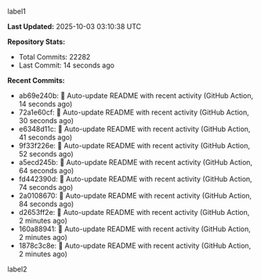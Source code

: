
label1 
<!-- ACTIVITY_START -->
**Last Updated:** 2025-10-03 03:10:38 UTC

**Repository Stats:**
- Total Commits: 22282
- Last Commit: 14 seconds ago

**Recent Commits:**
- ab69e240b: 🤖 Auto-update README with recent activity (GitHub Action, 14 seconds ago)
- 72a1e60cf: 🤖 Auto-update README with recent activity (GitHub Action, 30 seconds ago)
- e6348d11c: 🤖 Auto-update README with recent activity (GitHub Action, 41 seconds ago)
- 9f33f226e: 🤖 Auto-update README with recent activity (GitHub Action, 52 seconds ago)
- a5ecd245b: 🤖 Auto-update README with recent activity (GitHub Action, 64 seconds ago)
- fd442390d: 🤖 Auto-update README with recent activity (GitHub Action, 74 seconds ago)
- 2a0108670: 🤖 Auto-update README with recent activity (GitHub Action, 84 seconds ago)
- d2653ff2e: 🤖 Auto-update README with recent activity (GitHub Action, 2 minutes ago)
- 160a88941: 🤖 Auto-update README with recent activity (GitHub Action, 2 minutes ago)
- 1878c3c8e: 🤖 Auto-update README with recent activity (GitHub Action, 2 minutes ago)
<!-- ACTIVITY_END -->

label2
